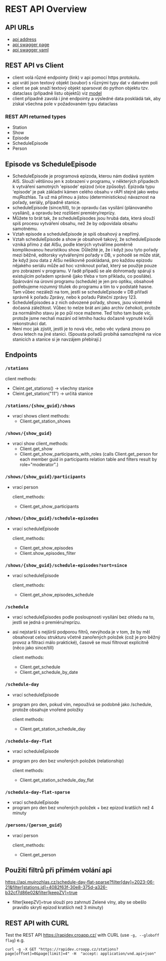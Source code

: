 # REST API Overview

## API URLs

- [api address](https://api.mujrozhlas.cz)
- [api swagger page](https://rapidoc.croapp.cz/)
- [api swagger yaml](https://rapidoc.croapp.cz/apifile/openapi.yaml)

## REST API vs Client

- client volá různé endpointy (link) v api pomocí https protokolu.
- api vrátí json textový objekt (soubor) s různými typy dat v datovém poli
- client se pak snaží textový objekt sparsovat do python objektu tzv. dataclass (případně listu objektů) viz [model](../../src/rapi/_model.py)
- client případně zavolá i jiné endpointy a výsledné data poskládá tak, aby získal všechna pole v požadovaném typu dataclass

### REST API returned types

- Station
- Show
- Episode
- ScheduleEpisode
- Person

## Episode vs ScheduleEpisode

- ScheduleEpisode je programová epizoda, kterou nám dodává systém AIS. Slouží většinou jen k zobrazení v programu, v některých případech k vytváření samotných 'episode' epizod (více způsoby). Epizoda typu 'episode' je pak základní kámen celého obsahu v rAPI stejně jako webu mujRozhlas. Ta už má přímou a jistou (deterministickou) návaznost na pořady, seriály, případně stanice.
- scheduleEpisode (since/till), to je opravdu čas vysílání (plánovaného vysílání), a opravdu bez rozlišení premiéry/reprízy.
- Můžete to brát tak, že scheduleEpisodes jsou hrubá data, která slouží spíš procesu vytváření obsahu, než že by odpovídala obsahu samotnému.
- Vztah episode a scheduleEpisode je spíš obsahový a nepřímý.
- Vztah scheduleEpisode a show je obsahově takový, že scheduleEpisode vzniká přímo z dat AISu, podle kterých vytváříme poměrně komplikovanou heuristikou show. Důležité je, že i když jsou tyto pořady mezi běžně, editorsky vytvářenými pořady v DB, v pohodě se může stát, že když jsou data z AISu nešikovně poskládaná, pro každou epizodu nějakého seriálu může ad hoc vzniknout pořad, který se použije pouze pro zobrazení v programu. V řadě případů se ale dohromady spárují s existujícím pořadem správně (jako třeba v tom příkladu, co posíláte). Spárování na úrovni programu (schedule) je jen pro optiku, obsahově potřebujeme rozumný titulek do programu a tím to v podstatě hasne. Tam vůbec nezáleží na tom, jestli se scheduleEpisode v DB přiřadí správně k pořadu Zprávy, nebo k pořadu Páteční zprávy 123.
- ScheduleEpisodes a z nich odvozené pořady, shows, jsou víceméně dočasná záležitost. Vůbec to nelze brát ani jako archiv čehokoli, protože za normálního stavu je po půl roce mažeme. Teď toho tam bude víc, protože jsme nechali mazání od letního hacku dočasně vypnuté kvůli rekonstrukci dat.
- Není moc jak zjistit, jestli je to nová věc, nebo věc vydaná znovu po dvou letech na jiné stanici. (Spousta pořadů probíhá samozřejmě na více stanicích a stanice si je navzájem přebírají.)

## Endpoints

### `/stations`

client methods:

- Cleint.get_stations() -> všechny stanice
- Cleint.get_station("11") -> určitá stanice

### `/stations/{show_guid}/shows`

- vrací shows
    client methods:
  - Client.get_station_shows

### `/shows/{show_guid}`

- vrací show
    client_methods:
  - Client.get_show
  - Client.get_show_participants_with_roles
        (calls Client.get_person for each member guid in participants relation table and filters result by role="moderator".)

### `/shows/{show_guid}/participants`

- vrací person

    client_methods:
  - Client.get_show_participants

### `/shows/{show_guid}/schedule-episodes`

- vrací scheduleEpisode

    client_methods:
  - Client.get_show_episodes
  - Client.show_episodes_filter

### `/shows/{show_guid}/schedule-episodes?sort=since`

- vrací scheduleEpisode

    client_methods:
  - Client.get_show_episodes_schedule

### `/schedule`

- vrací scheduleEpisodes podle posloupnosti vysílání bez ohledu na to, jestli se jedná o premiéru/reprízu.
- asi nejstarší s nejširší podporou filtrů, nevýhoda je v tom, že by měl obsahovat celou strukturu včetně zanořených položek (což je pro běžný provoz a filtraci málo praktické), časově se musí filtrovat explicitně (něco jako since/till)

    client methods:
  - Client.get_schedule
  - Client.get_schedule_by_date

### `/schedule-day`

- vrací scheduleEpisode
- program pro den, pokud vím, nepoužívá se podobně jako /schedule, protože obsahuje vnořené položky

    client methods:
  - Client.get_station_schedule_day

### `/schedule-day-flat`

- vrací scheduleEpisode
- program pro den bez vnořených položek (relationship)

    client methods:
  - Client.get_station_schedule_day_flat

### `/schedule-day-flat-sparse`

- vrací scheduleEpisode
- program pro den bez vnořených položek + bez epizod kratších než 4 minuty

### `/persons/{person_guid}`

- vrací person

    client_methods:
  - Client.get_person

## Použití filtrů při přímém volání api

<https://api.mujrozhlas.cz/schedule-day-flat-sparse?filter[day]=2023-06-21&filter[stations.id]=4082f63f-30e8-375d-a326-b32cf7d86e02&filter[keepZV]=true>

- filter[keepZV]=true slouží pro zahrnutí Zelené vlny, aby se obešlo pravidlo skrytí epizod kratších než 3 minuty)

## REST API with CURL

Test the REST API <https://rapidev.croapp.cz/> with CURL (use `-g, --globoff flag`) e.g.

```shell
curl -g -X GET "https://rapidev.croapp.cz/stations?page[offset]=0&page[limit]=4" -H  "accept: application/vnd.api+json"
```
